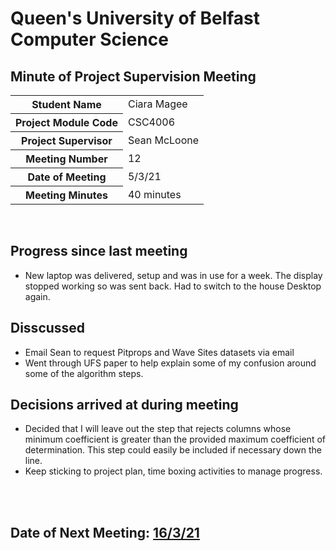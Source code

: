 # Queen's University of Belfast <br> Computer Science
## Minute of Project Supervision Meeting

<table>
  <tr>
    <th>Student Name</th>
    <td>Ciara Magee</td>
  </tr>
  <tr>
    <th>Project Module Code</th>
    <td>CSC4006</td>
  </tr>
  <tr>
    <th>Project Supervisor</th>
    <td>Sean McLoone</td>
  </tr>
  <tr>
    <th>Meeting Number</th>
    <td>12</td>
  </tr>
  <tr>
    <th>Date of Meeting</th>
    <td>5/3/21</td>
  </tr>
    <tr>
    <th>Meeting Minutes</th>
    <td>40 minutes</td>
  </tr>
</table>

<br>

## Progress since last meeting
- New laptop was delivered, setup and was in use for a week. The display stopped working so was sent back. Had to switch to the house Desktop again.

## Disscussed
- Email Sean to request Pitprops and Wave Sites datasets via email
- Went through UFS paper to help explain some of my confusion around some of the algorithm steps.

## Decisions arrived at during meeting
- Decided that I will leave out the step that rejects columns whose minimum coefficient is greater than the provided maximum coefficient of determination. This step could easily be included if necessary down the line.
- Keep sticking to project plan, time boxing activities to manage progress.


<br><br>
## Date of Next Meeting: [16/3/21](Meeting_13.md)

